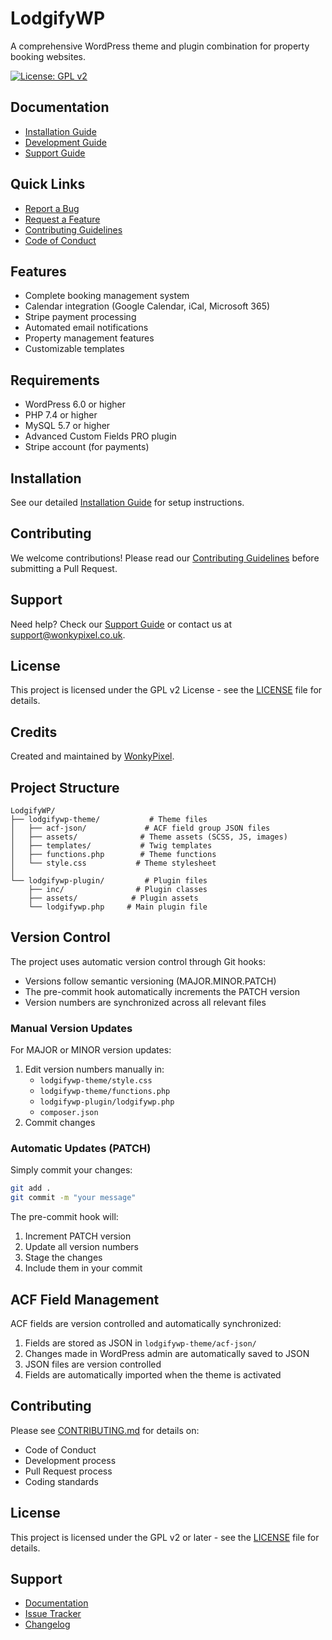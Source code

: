 # LodgifyWP

A comprehensive WordPress theme and plugin combination for property booking websites.

[![License: GPL v2](https://img.shields.io/badge/License-GPL%20v2-blue.svg)](https://www.gnu.org/licenses/old-licenses/gpl-2.0.en.html)

## Documentation

- [Installation Guide](docs/installation.md)
- [Development Guide](docs/development.md)
- [Support Guide](docs/support.md)

## Quick Links

- [Report a Bug](https://github.com/WonkyPixelUK/LodgifyWP/issues)
- [Request a Feature](https://github.com/WonkyPixelUK/LodgifyWP/issues)
- [Contributing Guidelines](CONTRIBUTING.md)
- [Code of Conduct](CODE_OF_CONDUCT.md)

## Features

- Complete booking management system
- Calendar integration (Google Calendar, iCal, Microsoft 365)
- Stripe payment processing
- Automated email notifications
- Property management features
- Customizable templates

## Requirements

- WordPress 6.0 or higher
- PHP 7.4 or higher
- MySQL 5.7 or higher
- Advanced Custom Fields PRO plugin
- Stripe account (for payments)

## Installation

See our detailed [Installation Guide](docs/installation.md) for setup instructions.

## Contributing

We welcome contributions! Please read our [Contributing Guidelines](CONTRIBUTING.md) before submitting a Pull Request.

## Support

Need help? Check our [Support Guide](docs/support.md) or contact us at support@wonkypixel.co.uk.

## License

This project is licensed under the GPL v2 License - see the [LICENSE](LICENSE) file for details.

## Credits

Created and maintained by [WonkyPixel](https://github.com/WonkyPixelUK).

## Project Structure

```
LodgifyWP/
├── lodgifywp-theme/           # Theme files
│   ├── acf-json/             # ACF field group JSON files
│   ├── assets/              # Theme assets (SCSS, JS, images)
│   ├── templates/           # Twig templates
│   ├── functions.php        # Theme functions
│   └── style.css           # Theme stylesheet
│
└── lodgifywp-plugin/         # Plugin files
    ├── inc/                # Plugin classes
    ├── assets/            # Plugin assets
    └── lodgifywp.php     # Main plugin file
```

## Version Control

The project uses automatic version control through Git hooks:

- Versions follow semantic versioning (MAJOR.MINOR.PATCH)
- The pre-commit hook automatically increments the PATCH version
- Version numbers are synchronized across all relevant files

### Manual Version Updates

For MAJOR or MINOR version updates:
1. Edit version numbers manually in:
   - `lodgifywp-theme/style.css`
   - `lodgifywp-theme/functions.php`
   - `lodgifywp-plugin/lodgifywp.php`
   - `composer.json`
2. Commit changes

### Automatic Updates (PATCH)

Simply commit your changes:
```bash
git add .
git commit -m "your message"
```
The pre-commit hook will:
1. Increment PATCH version
2. Update all version numbers
3. Stage the changes
4. Include them in your commit

## ACF Field Management

ACF fields are version controlled and automatically synchronized:

1. Fields are stored as JSON in `lodgifywp-theme/acf-json/`
2. Changes made in WordPress admin are automatically saved to JSON
3. JSON files are version controlled
4. Fields are automatically imported when the theme is activated

## Contributing

Please see [CONTRIBUTING.md](CONTRIBUTING.md) for details on:
- Code of Conduct
- Development process
- Pull Request process
- Coding standards

## License

This project is licensed under the GPL v2 or later - see the [LICENSE](LICENSE) file for details.

## Support

- [Documentation](https://github.com/WonkyPixelUK/LodgifyWP/wiki)
- [Issue Tracker](https://github.com/WonkyPixelUK/LodgifyWP/issues)
- [Changelog](CHANGELOG.md) 